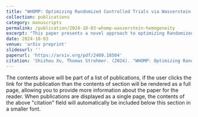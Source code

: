 ```yaml
---
title: "WHOMP: Optimizing Randomized Controlled Trials via Wasserstein Homogeneity"
collection: publications
category: manuscripts
permalink: /publication/2024-10-03-whomp-wasserstein-homogeneity
excerpt: "This paper presents a novel approach to optimizing Randomized Controlled Trials using Wasserstein homogeneity, offering improvements over traditional methods."
date: 2024-10-03
venue: 'arXiv preprint'
slidesurl: ''
paperurl: 'https://arxiv.org/pdf/2409.18504'
citation: 'Shizhou Xu, Thomas Strohmer. (2024). "WHOMP: Optimizing Randomized Controlled Trials via Wasserstein Homogeneity." <i>arXiv preprint</i>.'
---
```


The contents above will be part of a list of publications, if the user clicks the link for the publication than the contents of section will be rendered as a full page, allowing you to provide more information about the paper for the reader. When publications are displayed as a single page, the contents of the above "citation" field will automatically be included below this section in a smaller font.

